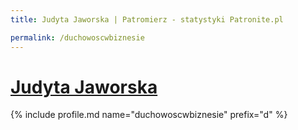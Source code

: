 ```yaml
---
title: Judyta Jaworska | Patromierz - statystyki Patronite.pl

permalink: /duchowoscwbiznesie
---
```


# [Judyta Jaworska](https://patronite.pl/duchowoscwbiznesie)

{% include profile.md name="duchowoscwbiznesie" prefix="d" %}
